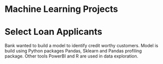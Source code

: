 # Machine Learning Projects

# Select Loan Applicants

Bank wanted to build a model to identify credit worthy customers. Model is build using Python packages Pandas, Sklearn and Pandas profiling package. Other tools PowerBI and R are used in data exploration.
